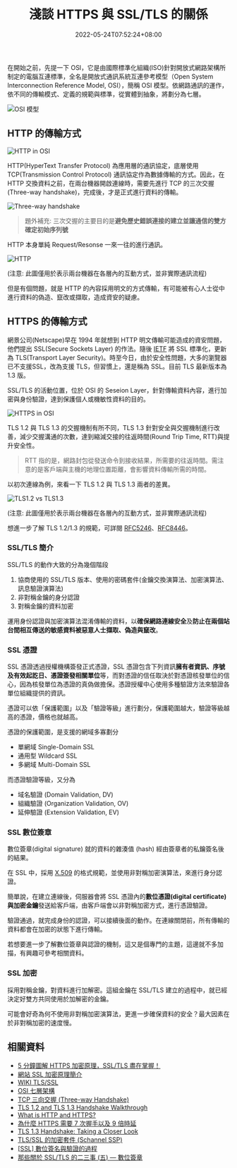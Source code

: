 ﻿---
title: 淺談 HTTPS 與 SSL/TLS 的關係
keywords:
  - TLS
  - HTTPS
categories:
  - 資訊安全
date: 2022-05-24T07:52:24+08:00
description: 在資訊安全的討論上，常常提到要使用 HTTPS 與 SSL/TLS，但一直沒有好好的釐清背後的原理與概念。就來讓借這個機會來了解 OSI、HTTP/HTTPS 的通訊方式、SSL/TLS 的用途。
tags:
  - 網路
  - 資安
slug: https-and-ssl-tls
aliases:
  - /post/security/talking_https_and_ssl/
lastmod: 2023-06-28T11:33:21+08:00
---

在開始之前，先提一下 OSI，它是由國際標準化組織(ISO)針對開放式網路架構所制定的電腦互連標準，全名是開放式通訊系統互連參考模型（Open System Interconnection Reference Model, OSI），簡稱 OSI 模型。依網路通訊的運作，依不同的傳輸模式、定義的規範與標準，從實體到抽象，將劃分為七層。

<!--more-->

![OSI 模型](./images/osi-layer.png)

## HTTP 的傳輸方式

![HTTP in OSI](./images/http-osi-layer.png)

HTTP(HyperText Transfer Protocol) 為應用層的通訊協定，底層使用 TCP(Transmission Control Protocol) 通訊協定作為數據傳輸的方式。因此，在 HTTP 交換資料之前，在兩台機器開啟連線時，需要先進行 TCP 的三次交握(Three-way handshake)，完成後，才是正式進行資料的傳輸。

![Three-way handshake](./images/tcp_3way_handshake.png)

> 題外補充: 三次交握的主要目的是**避免歷史錯誤連接的建立並讓通信的雙方確定初始序列號**

HTTP 本身單純 Request/Resonse 一來一往的進行通訊。

![HTTP](./images/http_communication.png)

(注意: 此圖僅用於表示兩台機器在各層內的互動方式，並非實際通訊流程)

但是有個問題，就是 HTTP 的內容採用明文的方式傳輸，有可能被有心人士從中進行資料的偽造、竄改或擷取，造成資安的疑慮。

## HTTPS 的傳輸方式

網景公司(Netscape)早在 1994 年就想到 HTTP 明文傳輸可能造成的資安問題，他們提出 SSL(Secure Sockets Layer) 的作法。隨後 [IETF](https://www.ietf.org/) 將 SSL 標準化，更新為 TLS(Transport Layer Security)。時至今日，由於安全性問題，大多的瀏覽器已不支援SSL，改為支援 TLS，但習慣上，還是稱為 SSL。目前 TLS 最新版本為 1.3 版。

SSL/TLS 的活動位置，位於 OSI 的 Seseion Layer，針對傳輸資料內容，進行加密與身份驗證，達到保護個人或機敏性資料的目的。

![HTTPS in OSI](./images/https-osi-layer.png)

TLS 1.2 與 TLS 1.3 的交握機制有所不同，TLS 1.3 針對安全與交握機制進行改善，減少交握溝通的次數，達到縮減交接的往返時間(Round Trip Time, RTT)與提升安全性。

> RTT 指的是，網路封包從發送命令到接收結果，所需要的往返時間。需注意的是客戶端與主機的地理位置距離，會影響資料傳輸所需的時間。

以初次連線為例，來看一下 TLS 1.2 與 TLS 1.3 兩者的差異。

![TLS1.2 vs TLS1.3](./images/TLS_1_2_and_TLS_1_3.png)

(注意: 此圖僅用於表示兩台機器在各層內的互動方式，並非實際通訊流程)

想進一步了解 TLS 1.2/1.3 的規範，可詳閱 [RFC5246](https://datatracker.ietf.org/doc/rfc5246/)、[RFC8446](https://datatracker.ietf.org/doc/rfc8446/)。

### SSL/TLS 簡介

SSL/TLS 的動作大致的分為幾個階段

1. 協商使用的 SSL/TLS 版本、使用的密碼套件(金鑰交換演算法、加密演算法、訊息驗證演算法)
2. 非對稱金鑰的身分認證
3. 對稱金鑰的資料加密

運用身份認證與加密演算法混淆傳輸的資料，以**確保網路連線安全**及**防止在兩個站台間相互傳送的敏感資料被惡意人士擷取、偽造與竄改**。

### SSL 憑證

SSL 憑證透過授權機構簽發正式憑證，SSL 憑證包含下列資訊**擁有者資訊、序號及有效起訖日、憑證簽發相關單位**等，而對憑證的信任取決於對憑證核發單位的信心，因為核發單位為憑證的真偽做擔保。憑證授權中心使用多種驗證方法來驗證各單位組織提供的資訊。

憑證可以依「保護範圍」以及「驗證等級」進行劃分，保護範圍越大，驗證等級越高的憑證，價格也就越高。

憑證的保護範圍，是支援的網域多寡劃分

- 單網域 Single-Domain SSL
- 通用型 Wildcard SSL
- 多網域 Multi-Domain SSL

而憑證驗證等級，又分為

- 域名驗證 (Domain Validation, DV)
- 組織驗證 (Organization Validation, OV)
- 延伸驗證 (Extension Validation, EV)

### SSL 數位簽章

數位簽章(digital signature) 就的資料的雜湊值 (hash) 經由簽章者的私鑰簽名後的結果。

在 SSL 中，採用 [X.509](https://zh.wikipedia.org/zh-mo/X.509) 的格式規範，並使用非對稱加密演算法，來進行身分認證。

簡單說，在建立連線後，伺服器會將 SSL 憑證內的**數位憑證(digital certificate)**與**加密金鑰**發送給客戶端，由客戶端會以非對稱加密方式，進行憑證驗證。

驗證通過，就完成身份的認證，可以接續後面的動作。在連線關閉前，所有傳輸的資料都會在加密的狀態下進行傳輸。

若想要進一步了解數位簽章與認證的機制，這又是個專門的主題，這邊就不多加描，有興趣可參考相關資料。

### SSL 加密

採用對稱金鑰，對資料進行加解密。這組金鑰在 SSL/TLS 建立的過程中，就已經決定好雙方共同使用於加解密的金鑰。

可能會好奇為何不使用非對稱加密演算法，更進一步確保資料的安全？最大因素在於非對稱加密的速度慢。

## 相關資料

- [5 分鐘圖解 HTTPS 加密原理，SSL/TLS 盡在掌握！](https://kknews.cc/tech/9g24nrj.html)
- [網站 SSL 加密原理簡介](https://www.netadmin.com.tw/netadmin/zh-tw/technology/6F6D669EB83E4DC9BEA42F1C94636D46)
- [WIKI TLS/SSL](https://zh.wikipedia.org/wiki/TLS%EF%BC%8FSSL)
- [OSI 七層架構](https://vocus.cc/article/618c7853fd8978000108c4d5)
- [TCP 三向交握 (Three-way Handshake)](https://notfalse.net/7/three-way-handshake)
- [TLS 1.2 and TLS 1.3 Handshake Walkthrough](https://cabulous.medium.com/4cfd0a798164)
- [What is HTTP and HTTPS?](https://cabulous.medium.com/what-is-http-and-https-c3da5fd5adb4)
- [為什麼 HTTPS 需要 7 次握手以及 9 倍時延](https://draveness.me/whys-the-design-https-latency/)
- [TLS 1.3 Handshake: Taking a Closer Look](https://www.thesslstore.com/blog/tls-1-3-handshake-tls-1-2/)
- [TLS/SSL 的加密套件 (Schannel SSP)](https://docs.microsoft.com/zh-tw/windows/win32/secauthn/cipher-suites-in-schannel)
- [[SSL] 數位簽名與驗證的過程](https://weirenxue.github.io/2021/06/15/ssl_digital_signed_verify/)
- [那些關於 SSL/TLS 的二三事 (五) — 數位簽章](https://medium.com/@clu1022/326fa5347893)
